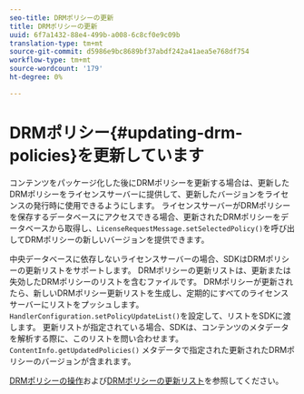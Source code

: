 ```yaml
---
seo-title: DRMポリシーの更新
title: DRMポリシーの更新
uuid: 6f7a1432-88e4-499b-a008-6c8cf0e9c09b
translation-type: tm+mt
source-git-commit: d5986e9bc8689bf37abdf242a41aea5e768df754
workflow-type: tm+mt
source-wordcount: '179'
ht-degree: 0%

---
```



# DRMポリシー{#updating-drm-policies}を更新しています

コンテンツをパッケージ化した後にDRMポリシーを更新する場合は、更新したDRMポリシーをライセンスサーバーに提供して、更新したバージョンをライセンスの発行時に使用できるようにします。 ライセンスサーバーがDRMポリシーを保存するデータベースにアクセスできる場合、更新されたDRMポリシーをデータベースから取得し、`LicenseRequestMessage.setSelectedPolicy()`を呼び出してDRMポリシーの新しいバージョンを提供できます。

中央データベースに依存しないライセンスサーバーの場合、SDKはDRMポリシーの更新リストをサポートします。 DRMポリシーの更新リストは、更新または失効したDRMポリシーのリストを含むファイルです。 DRMポリシーが更新されたら、新しいDRMポリシー更新リストを生成し、定期的にすべてのライセンスサーバーにリストをプッシュします。 `HandlerConfiguration.setPolicyUpdateList()`を設定して、リストをSDKに渡します。 更新リストが指定されている場合、SDKは、コンテンツのメタデータを解析する際に、このリストを問い合わせます。 `ContentInfo.getUpdatedPolicies()` メタデータで指定された更新されたDRMポリシーのバージョンが含まれます。

[DRMポリシーの操作](../../../protecting-content/working-policies-overview/working-with-policies.md)および[DRMポリシーの更新リスト](../../../protecting-content/working-policies-overview/policy-update-lists/working-with-policy-update-lists.md)を参照してください。